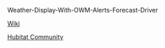 Weather-Display-With-OWM-Alerts-Forecast-Driver

<a href="https://github.com/HubitatCommunity/Weather-Display-With-OWM-NWS-Alerts-Forecast-Driver/wiki">Wiki</a>

<a href="https://community.hubitat.com/t/release-weather-display-with-owm-nws-alerts-forecast-driver/38557">Hubitat Community</a>
